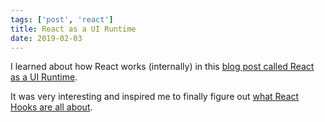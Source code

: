 ```yaml
---
tags: ['post', 'react']
title: React as a UI Runtime
date: 2019-02-03
---
```


I learned about how React works (internally) in this [blog post called React as a UI Runtime](https://overreacted.io/react-as-a-ui-runtime/). 

It was very interesting and inspired me to finally figure out [what React Hooks are all about](https://reactjs.org/docs/hooks-intro.html).